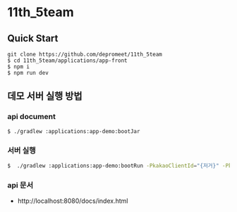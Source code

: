 # 11th_5team

## Quick Start

```
git clone https://github.com/depromeet/11th_5team
$ cd 11th_5team/applications/app-front
$ npm i
$ npm run dev
```


## 데모 서버 실행 방법

### api document

```bash
$ ./gradlew :applications:app-demo:bootJar
```

### 서버 실행

```bash
$  ./gradlew :applications:app-demo:bootRun -PkakaoClientId="{저거}" -PkakaoRedirectUrl="{그거}"
```

### api 문서

- http://localhost:8080/docs/index.html